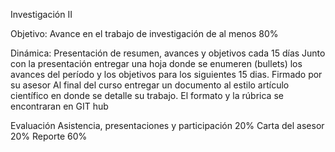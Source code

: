 Investigación II


Objetivo: Avance en el trabajo de investigación de al menos 80%

Dinámica:
Presentación de resumen, avances y objetivos cada 15 días
Junto con la presentación entregar una hoja donde se enumeren (bullets) los avances del período
y los objetivos para los siguientes 15 dias. Firmado por su asesor
Al final del curso entregar un documento al estilo artículo científico en donde se detalle su trabajo.
El formato y la rúbrica se encontraran en GIT hub

Evaluación
Asistencia, presentaciones y participación 20%
Carta del asesor 20%
Reporte 60%
